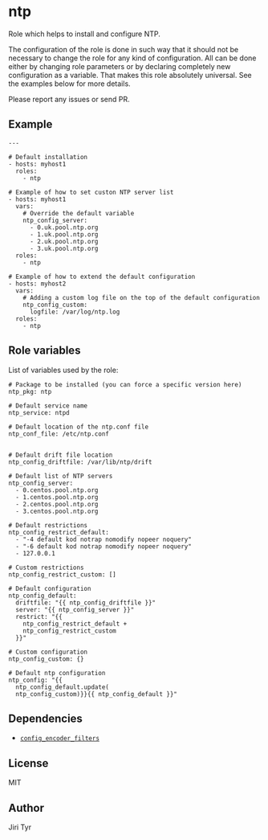 ntp
===

Role which helps to install and configure NTP.

The configuration of the role is done in such way that it should not be necessary
to change the role for any kind of configuration. All can be done either by
changing role parameters or by declaring completely new configuration as a
variable. That makes this role absolutely universal. See the examples below for
more details.

Please report any issues or send PR.


Example
-------

```
---

# Default installation
- hosts: myhost1
  roles:
    - ntp

# Example of how to set custon NTP server list
- hosts: myhost1
  vars:
    # Override the default variable
    ntp_config_server:
      - 0.uk.pool.ntp.org
      - 1.uk.pool.ntp.org
      - 2.uk.pool.ntp.org
      - 3.uk.pool.ntp.org
  roles:
    - ntp

# Example of how to extend the default configuration
- hosts: myhost2
  vars:
    # Adding a custom log file on the top of the default configuration
    ntp_config_custom:
      logfile: /var/log/ntp.log
  roles:
    - ntp
```


Role variables
--------------

List of variables used by the role:

```
# Package to be installed (you can force a specific version here)
ntp_pkg: ntp

# Default service name
ntp_service: ntpd

# Default location of the ntp.conf file
ntp_conf_file: /etc/ntp.conf


# Default drift file location
ntp_config_driftfile: /var/lib/ntp/drift

# Default list of NTP servers
ntp_config_server:
  - 0.centos.pool.ntp.org
  - 1.centos.pool.ntp.org
  - 2.centos.pool.ntp.org
  - 3.centos.pool.ntp.org

# Default restrictions
ntp_config_restrict_default:
  - "-4 default kod notrap nomodify nopeer noquery"
  - "-6 default kod notrap nomodify nopeer noquery"
  - 127.0.0.1

# Custom restrictions
ntp_config_restrict_custom: []

# Default configuration
ntp_config_default:
  driftfile: "{{ ntp_config_driftfile }}"
  server: "{{ ntp_config_server }}"
  restrict: "{{
    ntp_config_restrict_default +
    ntp_config_restrict_custom
  }}"

# Custom configuration
ntp_config_custom: {}

# Default ntp configuration
ntp_config: "{{
  ntp_config_default.update(
  ntp_config_custom)}}{{ ntp_config_default }}"
```


Dependencies
------------

- [`config_encoder_filters`](https://github.com/jtyr/ansible-config_encoder_filters)


License
-------

MIT


Author
------

Jiri Tyr
